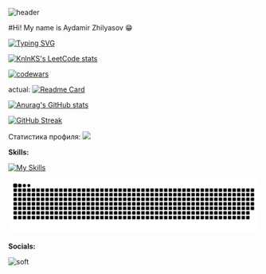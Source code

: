 ![header](https://capsule-render.vercel.app/api?type=waving&color=gradient&height=256&section=header&text=Hello%20World!&fontSize=75&animation=fadeIn&fontAlignY=38&desc=Welcome%20to%20my%20GitHub%20profile!%20Put%20stars,%20fork%20and%20contribute!&descAlignY=51&descAlign=62)

#Hi! My name is Aydamir Zhilyasov 😁

[![Typing SVG](https://readme-typing-svg.herokuapp.com?color=%2336BCF7&lines=🌍+I'm+a+Frontend+Developer+based+in+Moscow)](https://git.io/typing-svg)

[![KnlnKS's LeetCode stats](https://leetcode-stats-six.vercel.app/api?username=KnlnKS&theme=dark)](https://github.com/KnlnKS/leetcode-stats)

[![codewars](https://www.codewars.com/users/username/badges/large)](https://www.codewars.com/users/username)

actual:
[![Readme Card](https://github-readme-stats.vercel.app/api/pin/?username=Zhilyasov&repo=ToDo)](https://github.com/Zhilyasov/ToDo)

[![Anurag's GitHub stats](https://github-readme-stats.vercel.app/api?username=Zhilyasov)](https://github.com/anuraghazra/github-readme-stats)

[![GitHub Streak](https://github-readme-streak-stats.herokuapp.com/?user=Zhilyasov)](https://git.io/streak-stats)

Статистика профиля:
![](https://github-profile-summary-cards.vercel.app/api/cards/stats?username=Zhilyasov&theme=solarized_dark)


<b>Skills:</b>

[![My Skills](https://skillicons.dev/icons?i=js,ts,html,css,sass,react,redux,tailwind,nodejs,py,bots,docker,firebase,git,github,heroku,sqlite,vite,webpack&perline=7)](https://skillicons.dev)


![snake gif](https://github.com/Zhilyasov/Zhilyasov/blob/output/github-contribution-grid-snake-dark.svg)

<b>Socials:</b>


![soft](https://capsule-render.vercel.app/api?type=soft&color=gradient&text=Come%20again!&fontSize=40&animation=twinkling)
